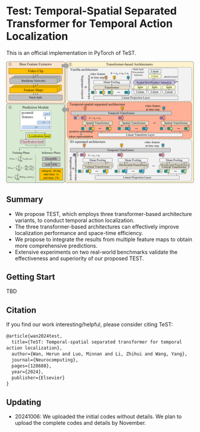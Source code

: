 # Test: Temporal-Spatial Separated Transformer for Temporal Action Localization

This is an official implementation in PyTorch of TeST.

<p align="center">
<img src="https://github.com/whr000001/TeST/blob/main/imgs/overview.png"   width="600" />
</p>

## Summary
- We propose TEST, which employs three transformer-based architecture variants, to conduct temporal action localization.
- The three transformer-based architectures can effectively improve localization performance and space-time efficiency.
- We propose to integrate the results from multiple feature maps to obtain more comprehensive predictions.
- Extensive experiments on two real-world benchmarks validate the effectiveness and superiority of our proposed TEST.


## Getting Start
TBD

## Citation
If you find our work interesting/helpful, please consider citing TeST:
```
@article{wan2024test,
  title={TeST: Temporal-spatial separated transformer for temporal action localization},
  author={Wan, Herun and Luo, Minnan and Li, Zhihui and Wang, Yang},
  journal={Neurocomputing},
  pages={128688},
  year={2024},
  publisher={Elsevier}
}
```


## Updating
- 20241006: We uploaded the initial codes without details. We plan to upload the complete codes and details by November.
